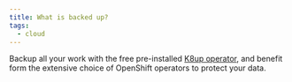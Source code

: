 ```yaml
---
title: What is backed up?
tags:
  - cloud
---
```

Backup all your work with the free pre-installed [K8up operator](https://k8up.io/k8up/2.1/index.html), and benefit form the extensive choice of OpenShift operators to protect your data.